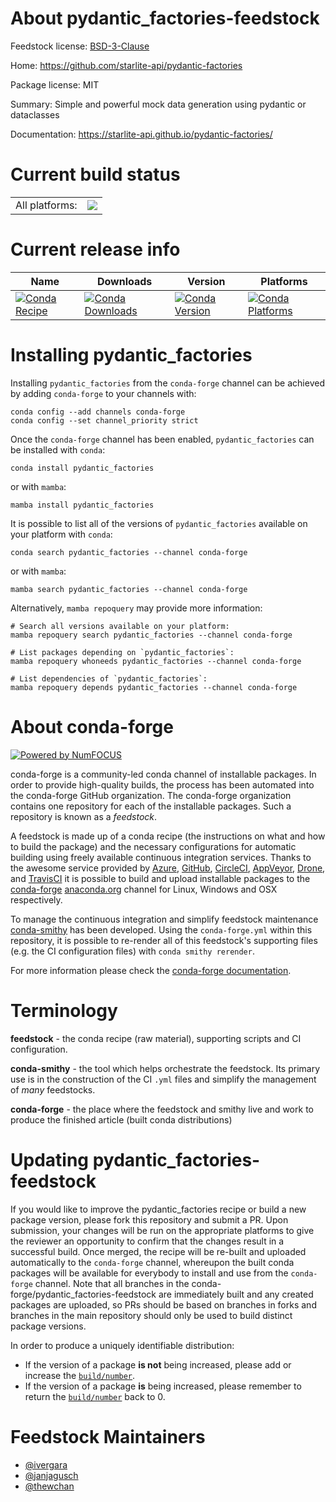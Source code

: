 About pydantic_factories-feedstock
==================================

Feedstock license: [BSD-3-Clause](https://github.com/conda-forge/pydantic_factories-feedstock/blob/main/LICENSE.txt)

Home: https://github.com/starlite-api/pydantic-factories

Package license: MIT

Summary: Simple and powerful mock data generation using pydantic or dataclasses

Documentation: https://starlite-api.github.io/pydantic-factories/

Current build status
====================


<table><tr><td>All platforms:</td>
    <td>
      <a href="https://dev.azure.com/conda-forge/feedstock-builds/_build/latest?definitionId=16100&branchName=main">
        <img src="https://dev.azure.com/conda-forge/feedstock-builds/_apis/build/status/pydantic_factories-feedstock?branchName=main">
      </a>
    </td>
  </tr>
</table>

Current release info
====================

| Name | Downloads | Version | Platforms |
| --- | --- | --- | --- |
| [![Conda Recipe](https://img.shields.io/badge/recipe-pydantic__factories-green.svg)](https://anaconda.org/conda-forge/pydantic_factories) | [![Conda Downloads](https://img.shields.io/conda/dn/conda-forge/pydantic_factories.svg)](https://anaconda.org/conda-forge/pydantic_factories) | [![Conda Version](https://img.shields.io/conda/vn/conda-forge/pydantic_factories.svg)](https://anaconda.org/conda-forge/pydantic_factories) | [![Conda Platforms](https://img.shields.io/conda/pn/conda-forge/pydantic_factories.svg)](https://anaconda.org/conda-forge/pydantic_factories) |

Installing pydantic_factories
=============================

Installing `pydantic_factories` from the `conda-forge` channel can be achieved by adding `conda-forge` to your channels with:

```
conda config --add channels conda-forge
conda config --set channel_priority strict
```

Once the `conda-forge` channel has been enabled, `pydantic_factories` can be installed with `conda`:

```
conda install pydantic_factories
```

or with `mamba`:

```
mamba install pydantic_factories
```

It is possible to list all of the versions of `pydantic_factories` available on your platform with `conda`:

```
conda search pydantic_factories --channel conda-forge
```

or with `mamba`:

```
mamba search pydantic_factories --channel conda-forge
```

Alternatively, `mamba repoquery` may provide more information:

```
# Search all versions available on your platform:
mamba repoquery search pydantic_factories --channel conda-forge

# List packages depending on `pydantic_factories`:
mamba repoquery whoneeds pydantic_factories --channel conda-forge

# List dependencies of `pydantic_factories`:
mamba repoquery depends pydantic_factories --channel conda-forge
```


About conda-forge
=================

[![Powered by
NumFOCUS](https://img.shields.io/badge/powered%20by-NumFOCUS-orange.svg?style=flat&colorA=E1523D&colorB=007D8A)](https://numfocus.org)

conda-forge is a community-led conda channel of installable packages.
In order to provide high-quality builds, the process has been automated into the
conda-forge GitHub organization. The conda-forge organization contains one repository
for each of the installable packages. Such a repository is known as a *feedstock*.

A feedstock is made up of a conda recipe (the instructions on what and how to build
the package) and the necessary configurations for automatic building using freely
available continuous integration services. Thanks to the awesome service provided by
[Azure](https://azure.microsoft.com/en-us/services/devops/), [GitHub](https://github.com/),
[CircleCI](https://circleci.com/), [AppVeyor](https://www.appveyor.com/),
[Drone](https://cloud.drone.io/welcome), and [TravisCI](https://travis-ci.com/)
it is possible to build and upload installable packages to the
[conda-forge](https://anaconda.org/conda-forge) [anaconda.org](https://anaconda.org/)
channel for Linux, Windows and OSX respectively.

To manage the continuous integration and simplify feedstock maintenance
[conda-smithy](https://github.com/conda-forge/conda-smithy) has been developed.
Using the ``conda-forge.yml`` within this repository, it is possible to re-render all of
this feedstock's supporting files (e.g. the CI configuration files) with ``conda smithy rerender``.

For more information please check the [conda-forge documentation](https://conda-forge.org/docs/).

Terminology
===========

**feedstock** - the conda recipe (raw material), supporting scripts and CI configuration.

**conda-smithy** - the tool which helps orchestrate the feedstock.
                   Its primary use is in the construction of the CI ``.yml`` files
                   and simplify the management of *many* feedstocks.

**conda-forge** - the place where the feedstock and smithy live and work to
                  produce the finished article (built conda distributions)


Updating pydantic_factories-feedstock
=====================================

If you would like to improve the pydantic_factories recipe or build a new
package version, please fork this repository and submit a PR. Upon submission,
your changes will be run on the appropriate platforms to give the reviewer an
opportunity to confirm that the changes result in a successful build. Once
merged, the recipe will be re-built and uploaded automatically to the
`conda-forge` channel, whereupon the built conda packages will be available for
everybody to install and use from the `conda-forge` channel.
Note that all branches in the conda-forge/pydantic_factories-feedstock are
immediately built and any created packages are uploaded, so PRs should be based
on branches in forks and branches in the main repository should only be used to
build distinct package versions.

In order to produce a uniquely identifiable distribution:
 * If the version of a package **is not** being increased, please add or increase
   the [``build/number``](https://docs.conda.io/projects/conda-build/en/latest/resources/define-metadata.html#build-number-and-string).
 * If the version of a package **is** being increased, please remember to return
   the [``build/number``](https://docs.conda.io/projects/conda-build/en/latest/resources/define-metadata.html#build-number-and-string)
   back to 0.

Feedstock Maintainers
=====================

* [@ivergara](https://github.com/ivergara/)
* [@janjagusch](https://github.com/janjagusch/)
* [@thewchan](https://github.com/thewchan/)

